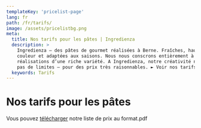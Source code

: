 ```yaml
---
templateKey: 'pricelist-page'
lang: fr 
path: /fr/tarifs/
image: /assets/pricelistbg.png
meta:
  title: Nos tarifs pour les pâtes | Ingredienza 
  description: >
    Ingredienza – des pâtes de gourmet réalisées à Berne. Fraîches, hautes en
    couleur et adaptées aux saisons. Nous nous conscrons entièrement à ces
    réalisations d’une riche variété. A Ingredienza, notre créativité ne connaît
    pas de limites – pour des prix très raisonnables. ► Voir nos tarifs
  keywords: Tarifs  
---
```


# Nos tarifs pour les pâtes

Vous pouvez [télécharger](/assets/preisliste_fr.pdf) notre liste de prix au format.pdf
